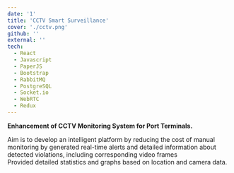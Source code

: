 ```yaml
---
date: '1'
title: 'CCTV Smart Surveillance'
cover: './cctv.png'
github: ''
external: ''
tech:
  - React
  - Javascript
  - PaperJS
  - Bootstrap
  - RabbitMQ
  - PostgreSQL
  - Socket.io
  - WebRTC
  - Redux
---
```


<b>Enhancement of CCTV Monitoring System for Port Terminals.</b>

Aim is to develop an intelligent platform by reducing the cost of manual monitoring by generated real-time alerts and detailed information about detected violations, including corresponding video frames  
Provided detailed statistics and graphs based on location and camera data.
